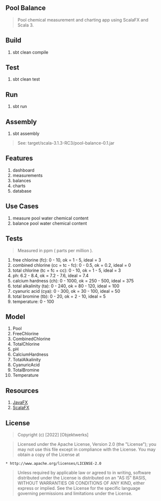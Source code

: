 Pool Balance
------------
>Pool chemical measurement and charting app using ScalaFX and Scala 3.

Build
-----
1. sbt clean compile

Test
----
1. sbt clean test

Run
---
1. sbt run

Assembly
--------
1. sbt assembly
>See: target/scala-3.1.3-RC3/pool-balance-0.1.jar

Features
--------
1. dashboard
2. measurements
3. balances
4. charts
5. database

Use Cases
---------
1. measure pool water chemical content
2. balance pool water chemical content

Tests
-----
>Measured in ppm ( parts per million ).
1. free chlorine (fc): 0 - 10, ok = 1 - 5, ideal = 3
2. combined chlorine (cc = tc - fc): 0 - 0.5, ok = 0.2, ideal = 0
3. total chlorine (tc = fc + cc): 0 - 10, ok = 1 - 5, ideal = 3
4. ph: 6.2 - 8.4, ok = 7.2 - 7.6, ideal = 7.4
5. calcium hardness (ch): 0 - 1000, ok = 250 - 500, ideal = 375
6. total alkalinity (ta): 0 - 240, ok = 80 - 120, ideal = 100
7. cyanuric acid (cya): 0 - 300, ok = 30 - 100, ideal = 50
8. total bromine (tb): 0 - 20, ok = 2 - 10, ideal = 5
9. temperature: 0 - 100

Model
-----
1. Pool
2. FreeChlorine
3. CombinedChlorine
4. TotalChlorine
5. pH
6. CalciumHardness
7. TotalAlkalinity
8. CyanuricAcid
9. TotalBromine
10. Temperature

Resources
---------
1. [JavaFX](https://openjfx.io/index.html)
2. [ScalaFX](http://www.scalafx.org/)

License
-------
> Copyright (c) [2022] [Objektwerks]

>Licensed under the Apache License, Version 2.0 (the "License");
you may not use this file except in compliance with the License.
You may obtain a copy of the License at

    * http://www.apache.org/licenses/LICENSE-2.0

>Unless required by applicable law or agreed to in writing, software
distributed under the License is distributed on an "AS IS" BASIS,
WITHOUT WARRANTIES OR CONDITIONS OF ANY KIND, either express or implied.
See the License for the specific language governing permissions and
limitations under the License.